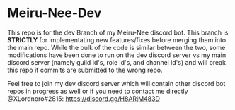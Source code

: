 # Meiru-Nee-Dev
This repo is for the dev Branch of my Meiru-Nee discord bot. This branch is **STRICTLY** for implementating new features/fixes before merging them into the main repo. While the bulk of the code is similar between the two, some modifications have been done to run on the dev discord server vs my main discord server (namely guild id's, role id's, and channel id's) and will break this repo if commits are submitted to the wrong repo.

Feel free to join my dev discord server which will contain other discord bot repos in progress as well or if you need to contact me directly @XLordnoro#2815: https://discord.gg/H8ARjM483D
